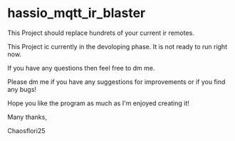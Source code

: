# hassio_mqtt_ir_blaster
This Project should replace hundrets of your current ir remotes.

This Project ic currently in the devoloping phase. It is not ready to run right now.

If you have any questions then feel free to dm me.

Please dm me if you have any suggestions for improvements or if you find any bugs!

Hope you like the program as much as I'm enjoyed creating it!

Many thanks,

Chaosflori25
